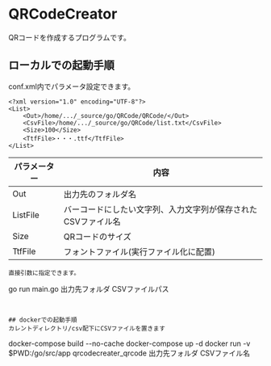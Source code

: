 # QRCodeCreator
QRコードを作成するプログラムです。

## ローカルでの起動手順
conf.xml内でパラメータ設定できます。

```
<?xml version="1.0" encoding="UTF-8"?>
<List>
	<Out>/home/.../_source/go/QRCode/QRCode/</Out>
	<CsvFile>/home/.../_source/go/QRCode/list.txt</CsvFile>
	<Size>100</Size>
	<TtfFile>・・・.ttf</TtfFile>
</List>
```
|パラメーター|内容|
|----|----|
|Out|出力先のフォルダ名|
|ListFile|バーコードにしたい文字列、入力文字列が保存されたCSVファイル名|
|Size|QRコードのサイズ|
|TtfFile|フォントファイル(実行ファイル化に配置)|
```
直接引数に指定できます。
```
go run main.go 出力先フォルダ CSVファイルパス
```


## dockerでの起動手順
カレントディレクトリ/csv配下にCSVファイルを置きます
```
docker-compose build --no-cache
docker-compose up -d
docker run -v $PWD:/go/src/app qrcodecreater_qrcode 出力先フォルダ CSVファイル名
```